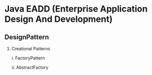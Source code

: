 #  Java EADD (Enterprise Application Design And Development)

##  DesignPattern

1.  Creational Patterns

    i.  FactoryPattern
    
    ii.  AbstractFactory